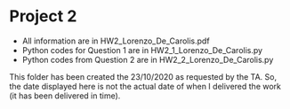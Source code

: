 # Project 2
- All information are in HW2_Lorenzo_De_Carolis.pdf
- Python  codes for Question 1 are in HW2_1_Lorenzo_De_Carolis.py
- Python codes from Question 2 are in HW2_2_Lorenzo_De_Carolis.py

This folder has been created the 23/10/2020 as requested by the TA. So, the date displayed here is not the actual date of when I delivered the work (it has been delivered in time).
